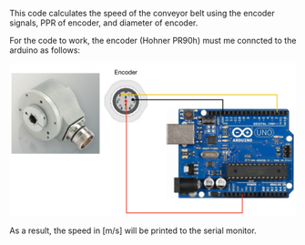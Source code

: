 This code calculates the speed of the conveyor belt using the encoder signals, PPR of encoder, and diameter of encoder.

For the code to work, the encoder (Hohner PR90h) must me conncted to the arduino as follows:

![Encoder schematic](encoder-schematic.png)

As a result, the speed in [m/s] will be printed to the serial monitor.
